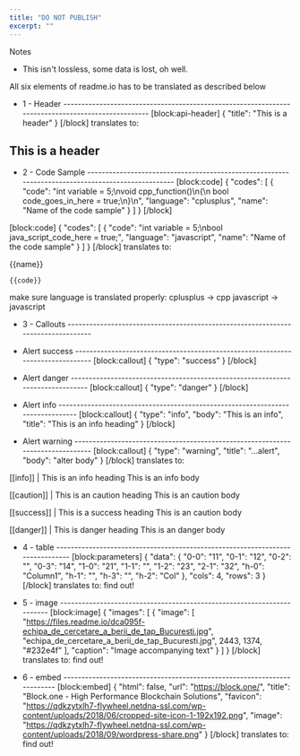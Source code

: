 ```yaml
---
title: "DO NOT PUBLISH"
excerpt: ""
---
```

Notes
- This isn't lossless, some data is lost, oh well.

All six elements of readme.io has to be translated as described below

- 1 - Header --------------------------------------------------------------------------------------------------
[block:api-header]
{
  "title": "This is a header"
}
[/block]
translates to:

## This is a header


- 2 - Code Sample --------------------------------------------------------------------------------------------------
[block:code]
{
  "codes": [
    {
      "code": "int variable = 5;\nvoid cpp_function()\n{\n  bool code_goes_in_here = true;\n}\n",
      "language": "cplusplus",
      "name": "Name of the code sample"
    }
  ]
}
[/block]

[block:code]
{
  "codes": [
    {
      "code": "int variable = 5;\nbool java_script_code_here = true;",
      "language": "javascript",
      "name": "Name of the code sample"
    }
  ]
}
[/block]
translates to:

{{name}}
```{{language}}
{{code}}
```
make sure language is translated properly:
cplusplus -> cpp
javascript -> javascript


- 3 - Callouts ---------------------------------------------------------------------------------

- Alert success -------------------------------------------------------------------------------
[block:callout]
{
  "type": "success"
}
[/block]
- Alert danger -------------------------------------------------------------------------------
[block:callout]
{
  "type": "danger"
}
[/block]
- Alert info -------------------------------------------------------------------------------
[block:callout]
{
  "type": "info",
  "body": "This is an info",
  "title": "This is an info heading"
}
[/block]
- Alert warning -------------------------------------------------------------------------------
[block:callout]
{
  "type": "warning",
  "title": "...alert",
  "body": "alter body"
}
[/block]
translates to:

[[info]]
| This is an info heading
This is an info body

[[caution]]
| This is an caution heading
This is an caution body

[[success]]
| This is a success heading
This is an caution body

[[danger]]
| This is danger heading
This is an danger body


- 4 - table ------------------------------------------------------------------------------
[block:parameters]
{
  "data": {
    "0-0": "11",
    "0-1": "12",
    "0-2": "",
    "0-3": "14",
    "1-0": "21",
    "1-1": "",
    "1-2": "23",
    "2-1": "32",
    "h-0": "Column1",
    "h-1": "",
    "h-3": "",
    "h-2": "Col"
  },
  "cols": 4,
  "rows": 3
}
[/block]
translates to:
find out!

- 5 - image -----------------------------------------------------------------------
[block:image]
{
  "images": [
    {
      "image": [
        "https://files.readme.io/dca095f-echipa_de_cercetare_a_berii_de_tap_Bucuresti.jpg",
        "echipa_de_cercetare_a_berii_de_tap_Bucuresti.jpg",
        2443,
        1374,
        "#232e4f"
      ],
      "caption": "Image accompanying text"
    }
  ]
}
[/block]
translates to:
find out!

- 6 - embed ------------------------------------------------------------------------
[block:embed]
{
  "html": false,
  "url": "https://block.one/",
  "title": "Block.one - High Performance Blockchain Solutions",
  "favicon": "https://qdkzytxlh7-flywheel.netdna-ssl.com/wp-content/uploads/2018/06/cropped-site-icon-1-192x192.png",
  "image": "https://qdkzytxlh7-flywheel.netdna-ssl.com/wp-content/uploads/2018/09/wordpress-share.png"
}
[/block]
translates to:
find out!